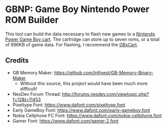 # GBNP: Game Boy Nintendo Power ROM Builder

This tool can build the data necessary to flash new games to a [Nintendo Power Game Boy cart](https://en.wikipedia.org/wiki/Nintendo_Power_(cartridge)). The cartridge can store up to seven roms, or a total of 896KB of game data. For flashing, I recommend the [GBxCart](https://www.gbxcart.com/).

## Credits
- GB Memory Maker: https://github.com/Infinest/GB-Memory-Binary-Maker
  - Without this source, this project would have been much more difficult!
- NesDev Forum Thread: http://forums.nesdev.com/viewtopic.php?f=12&t=11453
- Pixeltype Font: https://www.dafont.com/pixeltype.font
- Early GameBoy Font: https://www.dafont.com/early-gameboy.font
- Nokia Cellphone FC Font: https://www.dafont.com/nokia-cellphone.font
- Gamer Font: https://www.dafont.com/gamer-2.font
